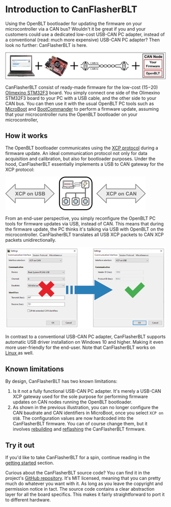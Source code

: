 # Introduction to CanFlasherBLT

Using the OpenBLT bootloader for updating the firmware on your microcontroller via a CAN bus? Wouldn't it be great if you and your customers could use a dedicated low-cost USB-CAN PC adapter, instead of a conventional (read: much more expensive) USB-CAN PC adapter? Then look no further: CanFlasherBLT is here.

![](images/system_setup.png)

CanFlasherBLT consist of ready-made firmware for the low-cost ($15-$20) [Olimexino STM32F3](https://www.olimex.com/Products/Duino/STM32/OLIMEXINO-STM32F3/) board. You simply connect one side of the Olimexino STM32F3 board to your PC with a USB cable, and the other side to your CAN bus. You can then use it with the usual OpenBLT PC tools such as [MicroBoot](https://www.feaser.com/openblt/doku.php?id=manual:microboot) and [BootCommander](https://www.feaser.com/openblt/doku.php?id=manual:bootcommander) to perform a firmware update, assuming that your microcontroller runs the OpenBLT bootloader on your microcontroller,

## How it works

The OpenBLT bootloader communicates using the [XCP protocol](https://www.feaser.com/openblt/doku.php?id=manual:design#communication_sequence) during a firmware update. An ideal communication protocol not only for data acquisition and calibration, but also for bootloader purposes. Under the hood, CanFlasherBLT essentially implements a USB to CAN gateway for the XCP protocol:

![](images/xcp_gateway.png)

From an end-user perspective, you simply reconfigure the OpenBLT PC tools for firmware updates via USB, instead of CAN. This means that during the firmware update, the PC thinks it's talking via USB with OpenBLT on the microcontroller. CanFlasherBLT translates all USB XCP packets to CAN XCP packets unidirectionally. 

![](images/microboot_settings.png)

In contrast to a conventional USB-CAN PC adapter, CanFlasherBLT supports automatic USB driver installation on Windows 10 and higher. Making it even more user-friendly for the end-user. Note that CanFlasherBLT works on [Linux ](https://www.feaser.com/openblt/doku.php?id=manual:demos:usb_driver_install#usb_driver_installation_on_linux) as well.

## Known limitations

By design, CanFlasherBLT has two known limitations:

1. Is it not a fully functional USB-CAN PC adapter. It's merely a USB-CAN XCP gateway used for the sole purpose for performing firmware updates on CAN nodes running the OpenBLT bootloader.
2. As shown in the previous illustration, you can no longer configure the CAN baudrate and CAN identifiers in MicroBoot, once you select `XCP on USB`. The configuration values are now hardcoded into the CanFlasherBLT firmware. You can of course change them, but it involves [rebuilding](building.md) and [reflashing](gettingstarted.md) the CanFlasherBLT firmware.

## Try it out

If you'd like to take CanFlasherBLT for a spin, continue reading in the [getting started](gettingstarted.md) section. 

Curious about the CanFlasherBLT source code? You can find it in the project's [GitHub repository](https://github.com/feaser/canflasherblt). It's MIT licensed, meaning that you can pretty much do whatever you want with it. As long as you leave the copyright and permission notice in tact. The source code contains a clear abstraction layer for all the board specifics. This makes it fairly straightforward to port it to different hardware.






